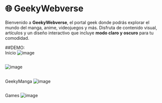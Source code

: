 # 🌐 GeekyWebverse  
Bienvenido a **GeekyWebverse**, el portal geek donde podrás explorar el mundo del manga, anime, videojuegos y más. Disfruta de contenido visual, artículos y un diseño interactivo que incluye **modo claro y oscuro** para tu comodidad.  

##DEMO:  
Inicio
![image](https://github.com/user-attachments/assets/9eb2a6ed-dc4d-4f68-80f0-ea23e73aaf71)

##
##
![image](https://github.com/user-attachments/assets/4087ab1c-06c0-4772-8cc6-1a3d9301d85b)

##
##
GeekyManga
![image](https://github.com/user-attachments/assets/8cf598e7-8768-4a7e-acfd-f81d60da6bd9)

##
##
Games
![image](https://github.com/user-attachments/assets/642d5a61-697d-4fd6-ae25-6e4d42b1d785)
